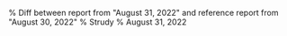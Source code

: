 % Diff between report from "August 31, 2022" and reference report from "August 30, 2022"
% Strudy
% August 31, 2022


